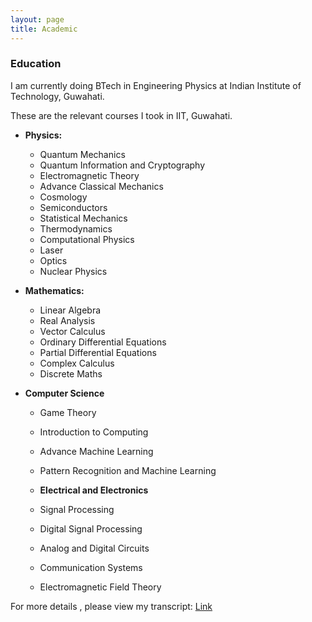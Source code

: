 ```yaml
---
layout: page
title: Academic
---
```


### Education

I am currently doing BTech in Engineering Physics at Indian Institute of Technology, Guwahati.

These are the relevant courses I took in IIT, Guwahati.

* <b> Physics: </b> 
  * Quantum Mechanics
  * Quantum Information and Cryptography
  * Electromagnetic Theory
  * Advance Classical Mechanics
  * Cosmology
  * Semiconductors
  * Statistical Mechanics
  * Thermodynamics
  * Computational Physics
  * Laser
  * Optics
  * Nuclear Physics

* <b> Mathematics: </b> 
  * Linear Algebra
  * Real Analysis
  * Vector Calculus
  * Ordinary Differential Equations
  * Partial Differential Equations
  * Complex Calculus
  * Discrete Maths
  
* <b> Computer Science </b>
  * Game Theory
  * Introduction to Computing
  * Advance Machine Learning
  * Pattern Recognition and Machine Learning
  
  * <b> Electrical and Electronics </b>
  * Signal Processing
  * Digital Signal Processing
  * Analog and Digital Circuits
  * Communication Systems
  * Electromagnetic Field Theory
  
 For more details , please view my transcript: [Link]()
 
 
  
